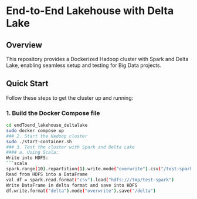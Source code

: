 # End-to-End Lakehouse with Delta Lake

## Overview

This repository provides a Dockerized Hadoop cluster with Spark and Delta Lake, enabling seamless setup and testing for Big Data projects.

## Quick Start

Follow these steps to get the cluster up and running:

### 1. Build the Docker Compose file

```bash
cd endToend_lakehouse_deltalake
sudo docker compose up 
### 2. Start the Hadoop cluster
sudo ./start-container.sh 
### 3. Test the cluster with Spark and Delta Lake
#### a. Using Scala:
Write into HDFS:
```scala
spark.range(10).repartition(1).write.mode("overwrite").csv("/test-spark")
Read from HDFS into a DataFrame
val df = spark.read.format("csv").load("hdfs:///tmp/test-spark")
Write DataFrame in delta format and save into HDFS
df.write.format("delta").mode("overwrite").save("/delta")



